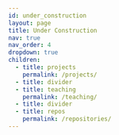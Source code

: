 ```yaml
---
id: under_construction
layout: page
title: Under Construction
nav: true
nav_order: 4
dropdown: true
children:
  - title: projects
    permalink: /projects/
  - title: divider
  - title: teaching
    permalink: /teaching/
  - title: divider
  - title: repos
    permalink: /repositories/
---
```

